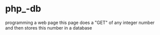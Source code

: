 # php_-db


programming a web page this page does a "GET" of any integer number and then stores this number in a database

